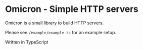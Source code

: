 # Omicron - Simple HTTP servers

Omicron is a small library to build HTTP servers.

Please see `/example/example.ts` for an example setup.

Written in TypeScript